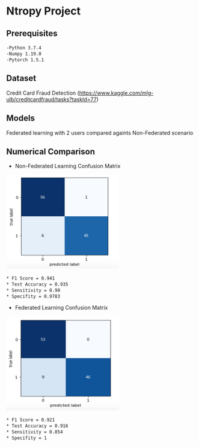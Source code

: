 # Ntropy Project

## Prerequisites
    -Python 3.7.4
    -Numpy 1.19.0
    -Pytorch 1.5.1

## Dataset
Credit Card Fraud Detection (https://www.kaggle.com/mlg-ulb/creditcardfraud/tasks?taskId=77)

## Models
Federated learning with 2 users compared againts Non-Federated scenario 


## Numerical Comparison

* Non-Federated Learning Confusion Matrix

<img src="/Images/CM_Non_Federated.png" width="300" height="250">

    * F1 Score = 0.941
    * Test Accuracy = 0.935
    * Sensitivity = 0.90
    * Specifity = 0.9783
    
* Federated Learning Confusion Matrix 

<img src="/Images/CM_Federated.png" width="300" height="250">

    * F1 Score = 0.921
    * Test Accuracy = 0.916
    * Sensitivity = 0.854
    * Specifity = 1

